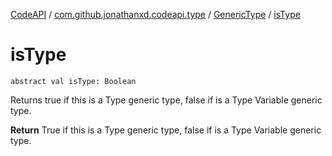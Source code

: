[CodeAPI](../../index.md) / [com.github.jonathanxd.codeapi.type](../index.md) / [GenericType](index.md) / [isType](.)

# isType

`abstract val isType: Boolean`

Returns true if this is a Type generic type, false if is a Type Variable generic type.

**Return**
True if this is a Type generic type, false if is a Type Variable generic type.

